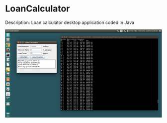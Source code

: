 # LoanCalculator
Description: Loan calculator desktop application coded in Java

![Alt text](./screenshots/loan_calc.png?raw=true "Loan Calculator")
